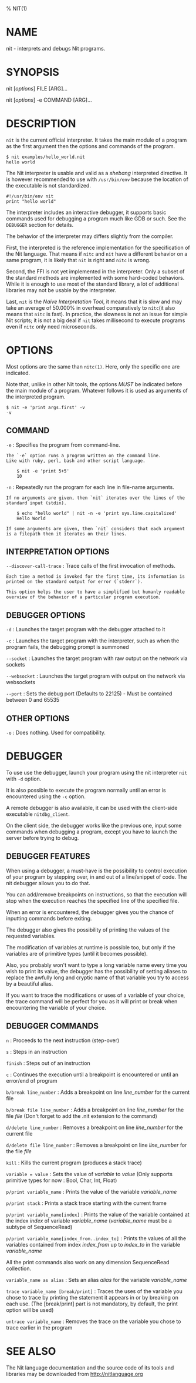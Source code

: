 % NIT(1)

# NAME

nit - interprets and debugs Nit programs.

# SYNOPSIS

nit [*options*] FILE [ARG]...

nit [*options*] -e COMMAND [ARG]...

# DESCRIPTION

`nit` is the current official interpreter.
It takes the main module of a program as the first argument then the options and commands of the program.

    $ nit examples/hello_world.nit
    hello world

The Nit interpreter is usable and valid as a *shebang* interpreted directive.
It is however recommended to use with `/usr/bin/env` because the location of the executable is not standardized.

    #!/usr/bin/env nit
    print "hello world"

The interpreter includes an interactive debugger, it supports basic commands used for debugging a program much like GDB or such.
See the `DEBUGGER` section for details.


The behavior of the interpreter may differs slightly from the compiler.

First, the interpreted is the reference implementation for the specification of the Nit language.
That means if `nitc` and `nit` have a different behavior on a same program, it is likely that `nit` is right and `nitc` is wrong.

Second, the FFI is not yet implemented in the interpreter.
Only a subset of the standard methods are implemented with some hard-coded behaviors.
While it is enough to use most of the standard library, a lot of additional libraries may not be usable by the interpreter.

Last, `nit` is the *Naive Interpretation Tool*, it means that it is slow and may take an average of 50.000% in overhead comparatively to `nitc`(it also means that `nitc` is fast).
In practice, the slowness is not an issue for simple Nit scripts;
it is not a big deal if `nit` takes  millisecond to execute programs even if `nitc` only need microseconds.


# OPTIONS

Most options are the same than `nitc(1)`.
Here, only the specific one are indicated.

Note that, unlike in other Nit tools, the options *MUST* be indicated before the main module of a program.
Whatever follows it is used as arguments of the interpreted program.

    $ nit -e 'print args.first' -v
    -v

## COMMAND

`-e`
:   Specifies the program from command-line.

    The `-e` option runs a program written on the command line.
    Like with ruby, perl, bash and other script language.

        $ nit -e 'print 5+5'
        10

`-n`
:   Repeatedly run the program for each line in file-name arguments.

    If no arguments are given, then `nit` iterates over the lines of the standard input (stdin).

        $ echo "hello world" | nit -n -e 'print sys.line.capitalized'
        Hello World

    If some arguments are given, then `nit` considers that each argument is a filepath then it iterates on their lines.

## INTERPRETATION OPTIONS

`--discover-call-trace`
:   Trace calls of the first invocation of methods.

    Each time a method is invoked for the first time, its information is printed on the standard output for error (`stderr`).

    This option helps the user to have a simplified but humanly readable overview of the behavior of a particular program execution.

## DEBUGGER OPTIONS

`-d`
:   Launches the target program with the debugger attached to it

`-c`
:   Launches the target program with the interpreter, such as when the program fails, the debugging prompt is summoned

`--socket`
:   Launches the target program with raw output on the network via sockets

`--websocket`
:   Launches the target program with output on the network via websockets

`--port`
:   Sets the debug port (Defaults to 22125) - Must be contained between 0 and 65535

## OTHER OPTIONS

`-o`
:   Does nothing. Used for compatibility.


# DEBUGGER

To use use the debugger, launch your program using the nit interpreter `nit` with `-d` option.

It is also possible to execute the program normally until an error is encountered using the `-c` option.

A remote debugger is also available, it can be used with the client-side executable `nitdbg_client`.

On the client side, the debugger works like the previous one, input some commands when debugging a program, except you have to launch the server before trying to debug.

## DEBUGGER FEATURES

When using a debugger, a must-have is the possibility to control execution of your program by stepping over, in and out of a line/snippet of code. The nit debugger allows you to do that.

You can add/remove breakpoints on instructions, so that the execution will stop when the execution reaches the specified line of the specified file.

When an error is encountered, the debugger gives you the chance of inputting commands before exiting.

The debugger also gives the possibility of printing the values of the requested variables.

The modification of variables at runtime is possible too, but only if the variables are of primitive types (until it becomes possible).

Also, you probably won't want to type a long variable name every time you wish to print its value, the debugger has the possibility of setting aliases to replace the awfully long and cryptic name of that variable you try to access by a beautiful alias.

If you want to trace the modifications or uses of a variable of your choice, the trace command will be perfect for you as it will print or break when encountering the variable of your choice.

## DEBUGGER COMMANDS

`n`
:   Proceeds to the next instruction (step-over)

`s`
:   Steps in an instruction

`finish`
:   Steps out of an instruction

`c`
:   Continues the execution until a breakpoint is encountered or until an error/end of program

`b/break line_number`
:   Adds a breakpoint on line *line_number* for the current file

`b/break file line_number`
:   Adds a breakpoint on line *line_number* for the file *file* (Don't forget to add the .nit extension to the command)

`d/delete line_number`
:   Removes a breakpoint on line *line_number* for the current file

`d/delete file line_number`
:   Removes a breakpoint on line *line_number* for the file *file*

`kill`
:   Kills the current program (produces a stack trace)

`variable = value`
:   Sets the value of *variable* to *value* (Only supports primitive types for now : Bool, Char, Int, Float)

`p/print variable_name`
:   Prints the value of the variable *variable_name*

`p/print stack`
:   Prints a stack trace starting with the current frame

`p/print variable_name[index]`
:   Prints the value of the variable contained at the index *index* of variable *variable_name* (*variable_name* must be a subtype of SequenceRead)

`p/print variable_name[index_from..index_to]`
:   Prints the values of all the variables contained from index *index_from* up to *index_to* in the variable *variable_name*

All the print commands also work on any dimension SequenceRead collection.

`variable_name as alias`
:   Sets an alias *alias* for the variable *variable_name*

`trace variable_name [break/print]`
:   Traces the uses of the variable you chose to trace by printing the statement it appears in or by breaking on each use. (The [break/print] part is not mandatory, by default, the print option will be used)

`untrace variable_name`
:   Removes the trace on the variable you chose to trace earlier in the program


# SEE ALSO

The Nit language documentation and the source code of its tools and libraries may be downloaded from <http://nitlanguage.org>
